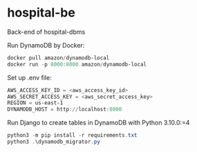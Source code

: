 # hospital-be
Back-end of hospital-dbms

Run DynamoDB by Docker:
```powershell
docker pull amazon/dynamodb-local
docker run -p 8000:8000 amazon/dynamodb-local
```

Set up .env file:
```powershell
AWS_ACCESS_KEY_ID = <aws_access_key_id>
AWS_SECRET_ACCESS_KEY = <aws_secret_access_key>
REGION = us-east-1
DYNAMODB_HOST = http://localhost:8000
```

Run Django to create tables in DynamoDB with Python 3.10.0:=4
```powershell
python3 -m pip install -r requirements.txt
python3 .\dynamodb_migrator.py
```

